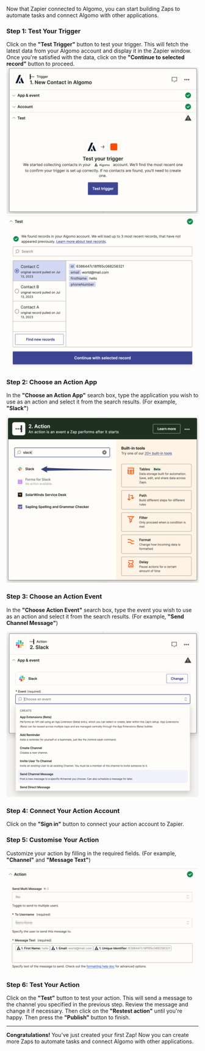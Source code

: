 Now that Zapier connected to Algomo, you can start building Zaps to automate tasks and connect Algomo with other applications.

### Step 1: Test Your Trigger

Click on the **"Test Trigger"** button to test your trigger. This will fetch the latest data from your Algomo account and display it in the Zapier window.
Once you're satisfied with the data, click on the **"Continue to selected record"** button to proceed.
![test_trigger](./images/test_trigger.png)
![test_data](./images/test_data.png)

### Step 2: Choose an Action App

In the **"Choose an Action App"** search box, type the application you wish to use as an action and select it from the search results. (For example, **"Slack"**)

![choose_action_app](./images/choose_action_app.png)

### Step 3: Choose an Action Event

In the **"Choose Action Event"** search box, type the event you wish to use as an action and select it from the search results. (For example, **"Send Channel Message"**)

![choose_action_event](./images/choose_action_event.png)

### Step 4: Connect Your Action Account

Click on the **"Sign in"** button to connect your action account to Zapier.

### Step 5: Customise Your Action

Customize your action by filling in the required fields. (For example, **"Channel"** and **"Message Text"**)

![customize_action](./images/customise_action.png)

### Step 6: Test Your Action

Click on the **"Test"** button to test your action. This will send a message to the channel you specified in the previous step. Review the message and change it if necessary. Then click on the **"Restest action"** until you're happy. Then press the **"Publish"** button to finish.

---

**Congratulations!** You've just created your first Zap! Now you can create more Zaps to automate tasks and connect Algomo with other applications.
